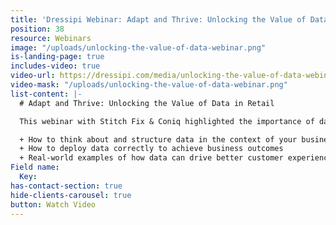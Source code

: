 ```yaml
---
title: 'Dressipi Webinar: Adapt and Thrive: Unlocking the Value of Data in Retail'
position: 38
resource: Webinars
image: "/uploads/unlocking-the-value-of-data-webinar.png"
is-landing-page: true
includes-video: true
video-url: https://dressipi.com/media/unlocking-the-value-of-data-webinar.mp4
video-mask: "/uploads/unlocking-the-value-of-data-webinar.png"
list-content: |-
  # Adapt and Thrive: Unlocking the Value of Data in Retail

  This webinar with Stitch Fix & Coniq highlighted the importance of data in fashion retail and showcased how it can be used to address the key challenges of today and the future. Watch the video recording to learn:

  + How to think about and structure data in the context of your business
  + How to deploy data correctly to achieve business outcomes
  + Real-world examples of how data can drive better customer experiences and greater efficiencies in your business
Field name:
  Key: 
has-contact-section: true
hide-clients-carousel: true
button: Watch Video
---
```


